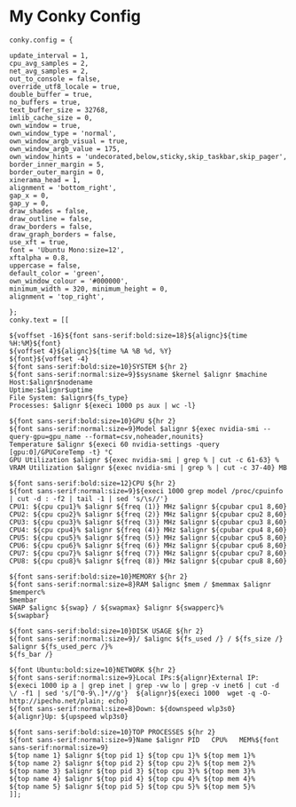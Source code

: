 # My Conky Config

    conky.config = {
	
    update_interval = 1,
    cpu_avg_samples = 2,
    net_avg_samples = 2,
    out_to_console = false,
    override_utf8_locale = true,
    double_buffer = true,
    no_buffers = true,
    text_buffer_size = 32768,
    imlib_cache_size = 0,
    own_window = true,
    own_window_type = 'normal',
    own_window_argb_visual = true,
    own_window_argb_value = 175,
    own_window_hints = 'undecorated,below,sticky,skip_taskbar,skip_pager',
    border_inner_margin = 5,
    border_outer_margin = 0,
    xinerama_head = 1,
    alignment = 'bottom_right',
    gap_x = 0,
    gap_y = 0,
    draw_shades = false,
    draw_outline = false,
    draw_borders = false,
    draw_graph_borders = false,
    use_xft = true,
    font = 'Ubuntu Mono:size=12',
    xftalpha = 0.8,
    uppercase = false,
    default_color = 'green',
    own_window_colour = '#000000',
    minimum_width = 320, minimum_height = 0,
    alignment = 'top_right',

    };
    conky.text = [[

    ${voffset -16}${font sans-serif:bold:size=18}${alignc}${time %H:%M}${font}
    ${voffset 4}${alignc}${time %A %B %d, %Y}
    ${font}${voffset -4}
    ${font sans-serif:bold:size=10}SYSTEM ${hr 2}
    ${font sans-serif:normal:size=9}$sysname $kernel $alignr $machine
    Host:$alignr$nodename
    Uptime:$alignr$uptime
    File System: $alignr${fs_type}
    Processes: $alignr ${execi 1000 ps aux | wc -l}

    ${font sans-serif:bold:size=10}GPU ${hr 2}
    ${font sans-serif:normal:size=9}Model $alignr ${exec nvidia-smi --query-gpu=gpu_name --format=csv,noheader,nounits}
    Temperature $alignr ${execi 60 nvidia-settings -query [gpu:0]/GPUCoreTemp -t} °C
    GPU Utilization $alignr ${exec nvidia-smi | grep % | cut -c 61-63} %
    VRAM Utilization $alignr ${exec nvidia-smi | grep % | cut -c 37-40} MB

    ${font sans-serif:bold:size=12}CPU ${hr 2}
    ${font sans-serif:normal:size=9}${execi 1000 grep model /proc/cpuinfo | cut -d : -f2 | tail -1 | sed 's/\s//'}
    CPU1: ${cpu cpu1}% $alignr ${freq (1)} MHz $alignr ${cpubar cpu1 8,60}
    CPU2: ${cpu cpu2}% $alignr ${freq (2)} MHz $alignr ${cpubar cpu2 8,60}
    CPU3: ${cpu cpu3}% $alignr ${freq (3)} MHz $alignr ${cpubar cpu3 8,60}
    CPU4: ${cpu cpu4}% $alignr ${freq (4)} MHz $alignr ${cpubar cpu4 8,60}
    CPU5: ${cpu cpu5}% $alignr ${freq (5)} MHz $alignr ${cpubar cpu5 8,60}
    CPU6: ${cpu cpu6}% $alignr ${freq (6)} MHz $alignr ${cpubar cpu6 8,60}
    CPU7: ${cpu cpu7}% $alignr ${freq (7)} MHz $alignr ${cpubar cpu7 8,60}
    CPU8: ${cpu cpu8}% $alignr ${freq (8)} MHz $alignr ${cpubar cpu8 8,60}

    ${font sans-serif:bold:size=10}MEMORY ${hr 2}
    ${font sans-serif:normal:size=8}RAM $alignc $mem / $memmax $alignr $memperc%
    $membar
    SWAP $alignc ${swap} / ${swapmax} $alignr ${swapperc}%
    ${swapbar}

    ${font sans-serif:bold:size=10}DISK USAGE ${hr 2}
    ${font sans-serif:normal:size=9}/ $alignc ${fs_used /} / ${fs_size /} $alignr ${fs_used_perc /}%
    ${fs_bar /}

    ${font Ubuntu:bold:size=10}NETWORK ${hr 2}
    ${font sans-serif:normal:size=9}Local IPs:${alignr}External IP:
    ${execi 1000 ip a | grep inet | grep -vw lo | grep -v inet6 | cut -d \/ -f1 | sed 's/[^0-9\.]*//g'}  ${alignr}${execi 1000  wget -q -O- http://ipecho.net/plain; echo}
    ${font sans-serif:normal:size=8}Down: ${downspeed wlp3s0}  ${alignr}Up: ${upspeed wlp3s0} 

    ${font sans-serif:bold:size=10}TOP PROCESSES ${hr 2}
    ${font sans-serif:normal:size=9}Name $alignr PID   CPU%   MEM%${font sans-serif:normal:size=9}
    ${top name 1} $alignr ${top pid 1} ${top cpu 1}% ${top mem 1}%
    ${top name 2} $alignr ${top pid 2} ${top cpu 2}% ${top mem 2}%
    ${top name 3} $alignr ${top pid 3} ${top cpu 3}% ${top mem 3}%
    ${top name 4} $alignr ${top pid 4} ${top cpu 4}% ${top mem 4}%
    ${top name 5} $alignr ${top pid 5} ${top cpu 5}% ${top mem 5}%
    ]];

